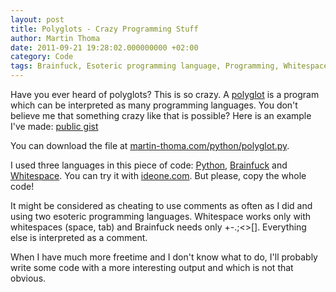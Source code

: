 ```yaml
---
layout: post
title: Polyglots - Crazy Programming Stuff
author: Martin Thoma
date: 2011-09-21 19:28:02.000000000 +02:00
category: Code
tags: Brainfuck, Esoteric programming language, Programming, Whitespace, Python
---
```

Have you ever heard of polyglots? This is so crazy. A <a href="http://en.wikipedia.org/wiki/Polyglot_(computing)">polyglot</a> is a program which can be interpreted as many programming languages. You don't believe me that something crazy like that is possible? Here is an example I've made: <a href="https://gist.github.com/MartinThoma/4bc57260c36dea4ce9ce90999f4e81f7">public gist</a>

You can download the file at <a href="../python/polyglot.py">martin-thoma.com/python/polyglot.py</a>.

I used three languages in this piece of code: <a href="http://en.wikipedia.org/wiki/Python_(programming_language)">Python</a>, <a href="http://en.wikipedia.org/wiki/Brainfuck">Brainfuck</a> and <a href="http://en.wikipedia.org/wiki/Whitespace_(programming_language)">Whitespace</a>. You can try it with <a href="http://ideone.com/">ideone.com</a>. But please, copy the whole code!

It might be considered as cheating to use comments as often as I did and using two esoteric programming languages. Whitespace works only with whitespaces (space, tab) and Brainfuck needs only +-.;<>[]. Everything else is interpreted as a comment.

When I have much more freetime and I don't know what to do, I'll probably write some code with a more interesting output and which is not that obvious.
